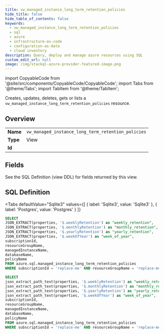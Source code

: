 ```yaml
--- 
title: vw_managed_instance_long_term_retention_policies
hide_title: false
hide_table_of_contents: false
keywords:
  - vw_managed_instance_long_term_retention_policies
  - sql
  - azure
  - infrastructure-as-code
  - configuration-as-data
  - cloud inventory
description: Query, deploy and manage azure resources using SQL
custom_edit_url: null
image: /img/stackql-azure-provider-featured-image.png
---
```


import CopyableCode from '@site/src/components/CopyableCode/CopyableCode';
import Tabs from '@theme/Tabs';
import TabItem from '@theme/TabItem';

Creates, updates, deletes, gets or lists a <code>vw_managed_instance_long_term_retention_policies</code> resource.

## Overview
<table><tbody>
<tr><td><b>Name</b></td><td><code>vw_managed_instance_long_term_retention_policies</code></td></tr>
<tr><td><b>Type</b></td><td>View</td></tr>
<tr><td><b>Id</b></td><td><CopyableCode code="azure.sql.vw_managed_instance_long_term_retention_policies" /></td></tr>
</tbody></table>

## Fields

See the SQL Definition (view DDL) for fields returned by this view.

## SQL Definition

<Tabs
defaultValue="Sqlite3"
values={[
{ label: 'Sqlite3', value: 'Sqlite3' },
{ label: 'Postgres', value: 'Postgres' }
]}
>
<TabItem value="Sqlite3">

```sql
SELECT
JSON_EXTRACT(properties, '$.weeklyRetention') as "weekly_retention",
JSON_EXTRACT(properties, '$.monthlyRetention') as "monthly_retention",
JSON_EXTRACT(properties, '$.yearlyRetention') as "yearly_retention",
JSON_EXTRACT(properties, '$.weekOfYear') as "week_of_year",
subscriptionId,
resourceGroupName,
managedInstanceName,
databaseName,
policyName
FROM azure.sql.managed_instance_long_term_retention_policies
WHERE subscriptionId = 'replace-me' AND resourceGroupName = 'replace-me' AND managedInstanceName = 'replace-me' AND databaseName = 'replace-me';
```

</TabItem>
<TabItem value="Postgres">

```sql
SELECT
json_extract_path_text(properties, '$.weeklyRetention') as "weekly_retention",
json_extract_path_text(properties, '$.monthlyRetention') as "monthly_retention",
json_extract_path_text(properties, '$.yearlyRetention') as "yearly_retention",
json_extract_path_text(properties, '$.weekOfYear') as "week_of_year",
subscriptionId,
resourceGroupName,
managedInstanceName,
databaseName,
policyName
FROM azure.sql.managed_instance_long_term_retention_policies
WHERE subscriptionId = 'replace-me' AND resourceGroupName = 'replace-me' AND managedInstanceName = 'replace-me' AND databaseName = 'replace-me';
```

</TabItem>
</Tabs>
